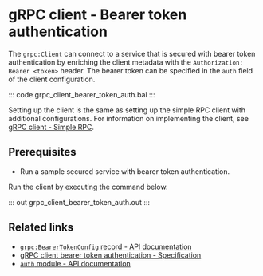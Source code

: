 # gRPC client - Bearer token authentication

The `grpc:Client` can connect to a service that is secured with bearer token authentication by enriching the client metadata with the `Authorization: Bearer <token>` header. The bearer token can be specified in the `auth` field of the client configuration.

   ::: code grpc_client_bearer_token_auth.bal :::

Setting up the client is the same as setting up the simple RPC client with additional configurations. For information on implementing the client, see [gRPC client - Simple RPC](/learn/by-example/grpc-client-simple/).

## Prerequisites
- Run a sample secured service with bearer token authentication.

Run the client by executing the command below.

   ::: out grpc_client_bearer_token_auth.out :::

## Related links
- [`grpc:BearerTokenConfig` record - API documentation](https://lib.ballerina.io/ballerina/grpc/latest/records/BearerTokenConfig)
- [gRPC client bearer token authentication - Specification](/spec/grpc/#5116-client---bearer-token-auth)
- [`auth` module - API documentation](https://lib.ballerina.io/ballerina/auth/latest/)
